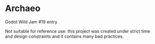 # Archaeo
Godot Wild Jam #19 entry

Not suitable for reference use: this project was created under strict time and design constraints and it contains many bad practices.
